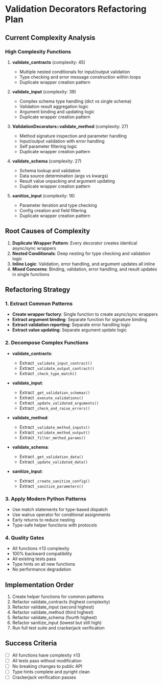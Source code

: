 # Validation Decorators Refactoring Plan

## Current Complexity Analysis

### High Complexity Functions

1. **validate_contracts** (complexity: 45)

   - Multiple nested conditionals for input/output validation
   - Type checking and error message construction within loops
   - Duplicate wrapper creation pattern

1. **validate_input** (complexity: 39)

   - Complex schema type handling (dict vs single schema)
   - Validation result aggregation logic
   - Argument binding and updating logic
   - Duplicate wrapper creation pattern

1. **ValidationDecorators::validate_method** (complexity: 27)

   - Method signature inspection and parameter handling
   - Input/output validation with error handling
   - Self parameter filtering logic
   - Duplicate wrapper creation pattern

1. **validate_schema** (complexity: 27)

   - Schema lookup and validation
   - Data source determination (args vs kwargs)
   - Result value unpacking and argument updating
   - Duplicate wrapper creation pattern

1. **sanitize_input** (complexity: 16)

   - Parameter iteration and type checking
   - Config creation and field filtering
   - Duplicate wrapper creation pattern

## Root Causes of Complexity

1. **Duplicate Wrapper Pattern**: Every decorator creates identical async/sync wrappers
1. **Nested Conditionals**: Deep nesting for type checking and validation logic
1. **Inline Logic**: Validation, error handling, and argument updates all inline
1. **Mixed Concerns**: Binding, validation, error handling, and result updates in single functions

## Refactoring Strategy

### 1. Extract Common Patterns

- **Create wrapper factory**: Single function to create async/sync wrappers
- **Extract argument binding**: Separate function for signature binding
- **Extract validation reporting**: Separate error handling logic
- **Extract value updating**: Separate argument update logic

### 2. Decompose Complex Functions

- **validate_contracts**:

  - Extract `_validate_input_contract()`
  - Extract `_validate_output_contract()`
  - Extract `_check_type_match()`

- **validate_input**:

  - Extract `_get_validation_schemas()`
  - Extract `_execute_validations()`
  - Extract `_update_validated_arguments()`
  - Extract `_check_and_raise_errors()`

- **validate_method**:

  - Extract `_validate_method_inputs()`
  - Extract `_validate_method_output()`
  - Extract `_filter_method_params()`

- **validate_schema**:

  - Extract `_get_validation_data()`
  - Extract `_update_validated_data()`

- **sanitize_input**:

  - Extract `_create_sanitize_config()`
  - Extract `_sanitize_parameters()`

### 3. Apply Modern Python Patterns

- Use match statements for type-based dispatch
- Use walrus operator for conditional assignments
- Early returns to reduce nesting
- Type-safe helper functions with protocols

### 4. Quality Gates

- All functions ≤13 complexity
- 100% backward compatibility
- All existing tests pass
- Type hints on all new functions
- No performance degradation

## Implementation Order

1. Create helper functions for common patterns
1. Refactor validate_contracts (highest complexity)
1. Refactor validate_input (second highest)
1. Refactor validate_method (third highest)
1. Refactor validate_schema (fourth highest)
1. Refactor sanitize_input (lowest but still high)
1. Run full test suite and crackerjack verification

## Success Criteria

- [ ] All functions have complexity ≤13
- [ ] All tests pass without modification
- [ ] No breaking changes to public API
- [ ] Type hints complete and pyright clean
- [ ] Crackerjack verification passes
